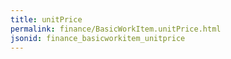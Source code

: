 ```yaml
---
title: unitPrice
permalink: finance/BasicWorkItem.unitPrice.html
jsonid: finance_basicworkitem_unitprice
---
```

